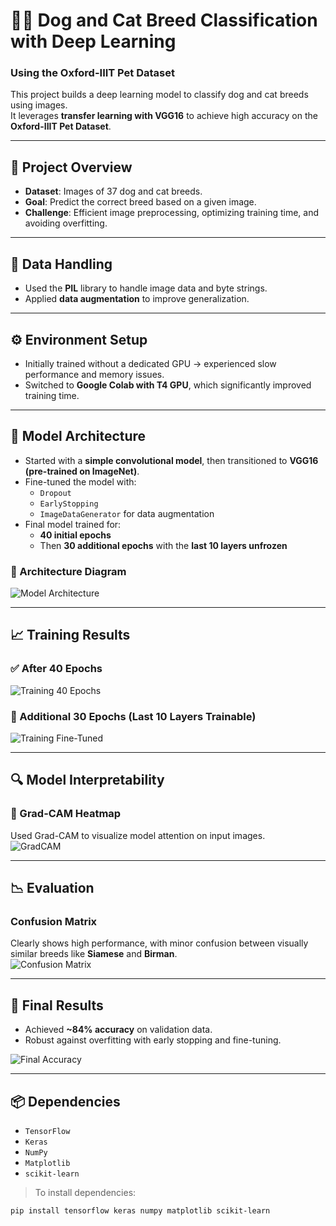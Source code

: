 # 🐶🐱 Dog and Cat Breed Classification with Deep Learning  
### Using the Oxford-IIIT Pet Dataset

This project builds a deep learning model to classify dog and cat breeds using images.  
It leverages **transfer learning with VGG16** to achieve high accuracy on the **Oxford-IIIT Pet Dataset**.

---

## 📌 Project Overview

- **Dataset**: Images of 37 dog and cat breeds.
- **Goal**: Predict the correct breed based on a given image.
- **Challenge**: Efficient image preprocessing, optimizing training time, and avoiding overfitting.

---

## 🧹 Data Handling

- Used the **PIL** library to handle image data and byte strings.
- Applied **data augmentation** to improve generalization.

---

## ⚙️ Environment Setup

- Initially trained without a dedicated GPU → experienced slow performance and memory issues.
- Switched to **Google Colab with T4 GPU**, which significantly improved training time.

---

## 🧠 Model Architecture

- Started with a **simple convolutional model**, then transitioned to **VGG16 (pre-trained on ImageNet)**.
- Fine-tuned the model with:
  - `Dropout`
  - `EarlyStopping`
  - `ImageDataGenerator` for data augmentation
- Final model trained for:
  - **40 initial epochs**
  - Then **30 additional epochs** with the **last 10 layers unfrozen**

### 🧱 Architecture Diagram  
![Model Architecture](https://github.com/user-attachments/assets/5acdac7a-e264-4e5d-99a0-c322fa178e48)

---

## 📈 Training Results

### ✅ After 40 Epochs  
![Training 40 Epochs](https://github.com/user-attachments/assets/7a26e521-20e2-429b-8e9c-d81f48a42973)

### 🔁 Additional 30 Epochs (Last 10 Layers Trainable)  
![Training Fine-Tuned](https://github.com/user-attachments/assets/ba19f012-8736-4e57-b2ae-1195fff32c6d)

---

## 🔍 Model Interpretability

### 🎯 Grad-CAM Heatmap  
Used Grad-CAM to visualize model attention on input images.  
![GradCAM](https://github.com/user-attachments/assets/a8d70f06-8f99-4aab-969b-5b027457cce4)

---

## 📉 Evaluation

### Confusion Matrix  
Clearly shows high performance, with minor confusion between visually similar breeds like **Siamese** and **Birman**.  
![Confusion Matrix](https://github.com/user-attachments/assets/e74eca06-e051-4f6e-8b27-f499ed50bd69)

---

## 🏁 Final Results

- Achieved **~84% accuracy** on validation data.
- Robust against overfitting with early stopping and fine-tuning.

![Final Accuracy](https://github.com/user-attachments/assets/d5876e6a-9800-4628-b684-57ed5c68ec63)

---

## 📦 Dependencies

- `TensorFlow`
- `Keras`
- `NumPy`
- `Matplotlib`
- `scikit-learn`

> To install dependencies:
```bash
pip install tensorflow keras numpy matplotlib scikit-learn
